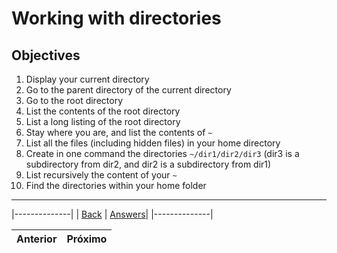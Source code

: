# Working with directories

## Objectives

1. Display your current directory
2. Go to the parent directory of the current directory
3. Go to the root directory
4. List the contents of the root directory
5. List a long listing of the root directory
6. Stay where you are, and list the contents of `~`
7.  List all the files (including hidden files) in your home directory
8. Create in one command the directories `~/dir1/dir2/dir3` (dir3 is a subdirectory from dir2, and dir2 is a subdirectory from dir1)
9. List recursively the content of your `~` 
10. Find the directories within your home folder


---
|--------------|
| [Back](/README.md) | [Answers](https://github.com/ricmmartins/fasthack-linux-answers/blob/main/challenges/lab-working-directories.md)|
|--------------|

Anterior| Próximo | 
:----- |:-----
